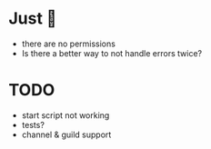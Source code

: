 # Just 🤔

- there are no permissions
- Is there a better way to not handle errors twice?

# TODO

- start script not working
- tests?
- channel & guild support
